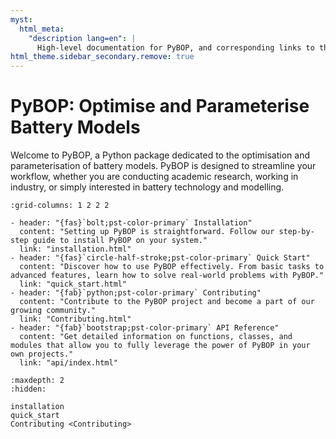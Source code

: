 ```yaml
---
myst:
  html_meta:
    "description lang=en": |
      High-level documentation for PyBOP, and corresponding links to the site.
html_theme.sidebar_secondary.remove: true
---
```


# PyBOP: Optimise and Parameterise Battery Models

Welcome to PyBOP, a Python package dedicated to the optimisation and parameterisation of battery models. PyBOP is designed to streamline your workflow, whether you are conducting academic research, working in industry, or simply interested in battery technology and modelling.

```{gallery-grid}
:grid-columns: 1 2 2 2

- header: "{fas}`bolt;pst-color-primary` Installation"
  content: "Setting up PyBOP is straightforward. Follow our step-by-step guide to install PyBOP on your system."
  link: "installation.html"
- header: "{fas}`circle-half-stroke;pst-color-primary` Quick Start"
  content: "Discover how to use PyBOP effectively. From basic tasks to advanced features, learn how to solve real-world problems with PyBOP."
  link: "quick_start.html"
- header: "{fab}`python;pst-color-primary` Contributing"
  content: "Contribute to the PyBOP project and become a part of our growing community."
  link: "Contributing.html"
- header: "{fab}`bootstrap;pst-color-primary` API Reference"
  content: "Get detailed information on functions, classes, and modules that allow you to fully leverage the power of PyBOP in your own projects."
  link: "api/index.html"
```

```{toctree}
:maxdepth: 2
:hidden:

installation
quick_start
Contributing <Contributing>
```
